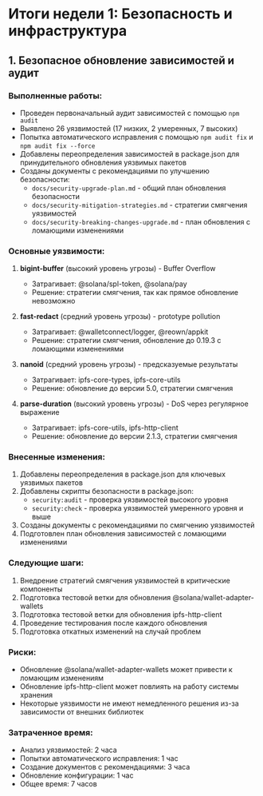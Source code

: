 # Итоги недели 1: Безопасность и инфраструктура

## 1. Безопасное обновление зависимостей и аудит

### Выполненные работы:

- Проведен первоначальный аудит зависимостей с помощью `npm audit`
- Выявлено 26 уязвимостей (17 низких, 2 умеренных, 7 высоких)
- Попытка автоматического исправления с помощью `npm audit fix` и `npm audit fix --force`
- Добавлены переопределения зависимостей в package.json для принудительного обновления уязвимых пакетов
- Созданы документы с рекомендациями по улучшению безопасности:
  - `docs/security-upgrade-plan.md` - общий план обновления безопасности
  - `docs/security-mitigation-strategies.md` - стратегии смягчения уязвимостей
  - `docs/security-breaking-changes-upgrade.md` - план обновления с ломающими изменениями

### Основные уязвимости:

1. **bigint-buffer** (высокий уровень угрозы) - Buffer Overflow

   - Затрагивает: @solana/spl-token, @solana/pay
   - Решение: стратегии смягчения, так как прямое обновление невозможно

2. **fast-redact** (средний уровень угрозы) - prototype pollution

   - Затрагивает: @walletconnect/logger, @reown/appkit
   - Решение: стратегии смягчения, обновление до 0.19.3 с ломающими изменениями

3. **nanoid** (средний уровень угрозы) - предсказуемые результаты

   - Затрагивает: ipfs-core-types, ipfs-core-utils
   - Решение: обновление до версии 5.0, стратегии смягчения

4. **parse-duration** (высокий уровень угрозы) - DoS через регулярное выражение
   - Затрагивает: ipfs-core-utils, ipfs-http-client
   - Решение: обновление до версии 2.1.3, стратегии смягчения

### Внесенные изменения:

1. Добавлены переопределения в package.json для ключевых уязвимых пакетов
2. Добавлены скрипты безопасности в package.json:
   - `security:audit` - проверка уязвимостей высокого уровня
   - `security:check` - проверка уязвимостей умеренного уровня и выше
3. Созданы документы с рекомендациями по смягчению уязвимостей
4. Подготовлен план обновления зависимостей с ломающими изменениями

### Следующие шаги:

1. Внедрение стратегий смягчения уязвимостей в критические компоненты
2. Подготовка тестовой ветки для обновления @solana/wallet-adapter-wallets
3. Подготовка тестовой ветки для обновления ipfs-http-client
4. Проведение тестирования после каждого обновления
5. Подготовка откатных изменений на случай проблем

### Риски:

- Обновление @solana/wallet-adapter-wallets может привести к ломающим изменениям
- Обновление ipfs-http-client может повлиять на работу системы хранения
- Некоторые уязвимости не имеют немедленного решения из-за зависимости от внешних библиотек

### Затраченное время:

- Анализ уязвимостей: 2 часа
- Попытки автоматического исправления: 1 час
- Создание документов с рекомендациями: 3 часа
- Обновление конфигурации: 1 час
- Общее время: 7 часов
